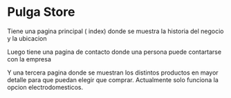 # Pulga Store

Tiene una pagina principal ( index) donde se muestra la historia del negocio y la ubicacion

Luego tiene una pagina de contacto donde una persona puede contartarse con la empresa

Y una tercera pagina donde se muestran los distintos productos en mayor detalle para que puedan elegir que comprar. Actualmente solo funciona la opcion electrodomesticos.